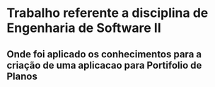 # Trabalho referente a disciplina de Engenharia de Software II 
## Onde foi aplicado os conhecimentos para a criação de uma aplicacao para Portifolio de Planos
